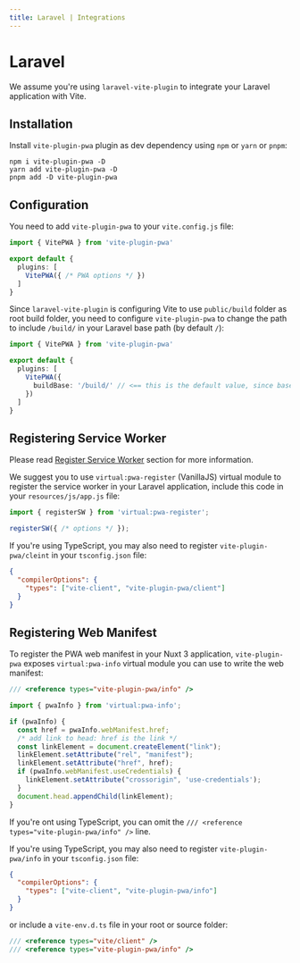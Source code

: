 ```yaml
---
title: Laravel | Integrations
---
```


# Laravel

We assume you're using `laravel-vite-plugin` to integrate your Laravel application with Vite.

## Installation

Install `vite-plugin-pwa` plugin as dev dependency using `npm` or `yarn` or `pnpm`:
```shell
npm i vite-plugin-pwa -D
yarn add vite-plugin-pwa -D
pnpm add -D vite-plugin-pwa
```

## Configuration

You need to add `vite-plugin-pwa` to your `vite.config.js` file:
```ts
import { VitePWA } from 'vite-plugin-pwa'

export default {
  plugins: [
    VitePWA({ /* PWA options */ })
  ]
}
```

Since `laravel-vite-plugin` is configuring Vite to use `public/build` folder as root build folder, you need to configure `vite-plugin-pwa` to change the path to include `/build/` in your Laravel base path (by default `/`):
```ts
import { VitePWA } from 'vite-plugin-pwa'

export default {
  plugins: [
    VitePWA({
      buildBase: '/build/' // <== this is the default value, since base will be `/`
    })
  ]
}
```

## Registering Service Worker

Please read [Register Service Worker](/guide/register-service-worker) section for more information.

We suggest you to use `virtual:pwa-register` (VanillaJS) virtual module to register the service worker in your Laravel application, include this code in your `resources/js/app.js` file:
```ts
import { registerSW } from 'virtual:pwa-register';

registerSW({ /* options */ });
```

If you're using TypeScript, you may also need to register `vite-plugin-pwa/cleint` in your `tsconfig.json` file:
```json
{
  "compilerOptions": {
    "types": ["vite-client", "vite-plugin-pwa/client"]
  }
}
```

## Registering Web Manifest

To register the PWA web manifest in your Nuxt 3 application, `vite-plugin-pwa` exposes `virtual:pwa-info` virtual module you can use to write the web manifest:
```ts
/// <reference types="vite-plugin-pwa/info" />

import { pwaInfo } from 'virtual:pwa-info';

if (pwaInfo) {
  const href = pwaInfo.webManifest.href;
  /* add link to head: href is the link */
  const linkElement = document.createElement("link");
  linkElement.setAttribute("rel", "manifest");
  linkElement.setAttribute("href", href);
  if (pwaInfo.webManifest.useCredentials) {
    linkElement.setAttribute("crossorigin", 'use-credentials');
  }
  document.head.appendChild(linkElement);
}
```

If you're ont using TypeScript, you can omit the `/// <reference types="vite-plugin-pwa/info" />` line.

If you're using TypeScript, you may also need to register `vite-plugin-pwa/info` in your `tsconfig.json` file:
```json
{
  "compilerOptions": {
    "types": ["vite-client", "vite-plugin-pwa/info"]
  }
}
```

or include a `vite-env.d.ts` file in your root or source folder:
```ts
/// <reference types="vite/client" />
/// <reference types="vite-plugin-pwa/info" />
```
